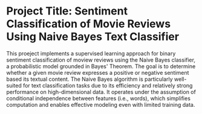 # Project Title: Sentiment Classification of Movie Reviews Using Naive Bayes Text Classifier 
This proeject implements a supervised learning approach for binary sentiment classification of moview reviews using the Naive Bayes classifier, a probabilistic model grounded in Bayes' Theorem. The goal is to determine whether a given movie review expresses a positive or negative sentiment based its textual content. 
The Naive Bayes algorithm is particularly well-suited for text classification tasks due to its efficiency and relatively strong performance on high-dimensional data. It operates under the assumption of conditional independence between features (i.e., words), which simplifies computation and enables effective modeling even with limited training data.
